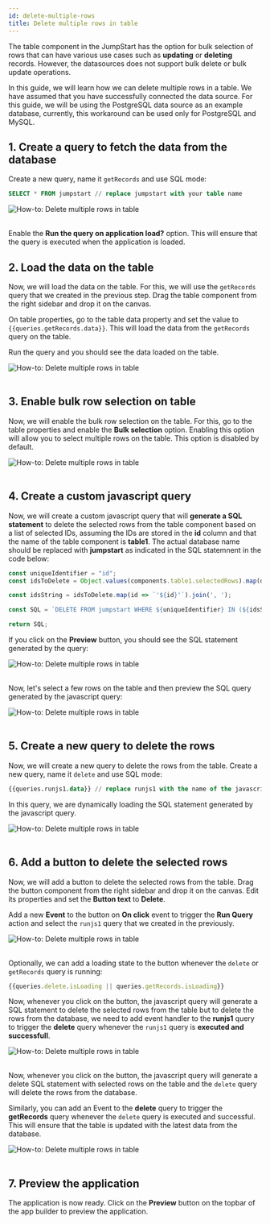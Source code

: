 ```yaml
---
id: delete-multiple-rows
title: Delete multiple rows in table
---
```


The table component in the JumpStart has the option for bulk selection of rows that can have various use cases such as **updating** or **deleting** records. However, the datasources does not support bulk delete or bulk update operations. 

In this guide, we will learn how we can delete multiple rows in a table. We have assumed that you have successfully connected the data source. For this guide, we will be using the PostgreSQL data source as an example database, currently, this workaround can be used only for PostgreSQL and MySQL.

## 1. Create a query to fetch the data from the database

Create a new query, name it `getRecords` and use SQL mode:
```sql
SELECT * FROM jumpstart // replace jumpstart with your table name
```

<div style={{textAlign: 'center'}}>

<img className="screenshot-full" src="/img/how-to/delete-rows/getRecords.png" alt="How-to: Delete multiple rows in table" />

</div>

<br/>

Enable the **Run the query on application load?** option. This will ensure that the query is executed when the application is loaded. 

## 2. Load the data on the table

Now, we will load the data on the table. For this, we will use the `getRecords` query that we created in the previous step. Drag the table component from the right sidebar and drop it on the canvas. 

On table properties, go to the table data property and set the value to `{{queries.getRecords.data}}`. This will load the data from the `getRecords` query on the table. 

Run the query and you should see the data loaded on the table.

<div style={{textAlign: 'center'}}>

<img className="screenshot-full" src="/img/how-to/delete-rows/querydata.png" alt="How-to: Delete multiple rows in table" />

</div>

<br/>

## 3. Enable bulk row selection on table

Now, we will enable the bulk row selection on the table. For this, go to the table properties and enable the **Bulk selection** option. Enabling this option will allow you to select multiple rows on the table. This option is disabled by default.

<div style={{textAlign: 'center'}}>

<img className="screenshot-full" src="/img/how-to/delete-rows/bulkselection.png" alt="How-to: Delete multiple rows in table" />

</div>

<br/>

## 4. Create a custom javascript query

Now, we will create a custom javascript query that will **generate a SQL statement** to delete the selected rows from the table component based on a list of selected IDs, assuming the IDs are stored in the **id** column and that the name of the table component is **table1**. The actual database name should be replaced with **jumpstart** as indicated in the SQL statemnent in the code below:

```js
const uniqueIdentifier = "id";
const idsToDelete = Object.values(components.table1.selectedRows).map(dataUpdate => dataUpdate[uniqueIdentifier]);

const idsString = idsToDelete.map(id => `'${id}'`).join(', ');

const SQL = `DELETE FROM jumpstart WHERE ${uniqueIdentifier} IN (${idsString});`;

return SQL;
```

If you click on the **Preview** button, you should see the SQL statement generated by the query:

<div style={{textAlign: 'center'}}>

<img className="screenshot-full" src="/img/how-to/delete-rows/runjs.png" alt="How-to: Delete multiple rows in table" />

</div>

<br/>

Now, let's select a few rows on the table and then preview the SQL query generated by the javascript query:

<div style={{textAlign: 'center'}}>

<img className="screenshot-full" src="/img/how-to/delete-rows/runjs1.png" alt="How-to: Delete multiple rows in table" />

</div>

<br/>

## 5. Create a new query to delete the rows

Now, we will create a new query to delete the rows from the table. Create a new query, name it `delete` and use SQL mode:

```sql
{{queries.runjs1.data}} // replace runjs1 with the name of the javascript query
```

In this query, we are dynamically loading the SQL statement generated by the javascript query.

<div style={{textAlign: 'center'}}>

<img className="screenshot-full" src="/img/how-to/delete-rows/delete.png" alt="How-to: Delete multiple rows in table" />

</div>

<br/>

## 6. Add a button to delete the selected rows

Now, we will add a button to delete the selected rows from the table. Drag the button component from the right sidebar and drop it on the canvas. Edit its properties and set the **Button text** to **Delete**. 

Add a new **Event** to the button on **On click** event to trigger the **Run Query** action and select the `runjs1` query that we created in the previously.

<div style={{textAlign: 'center'}}>

<img className="screenshot-full" src="/img/how-to/delete-rows/button.png" alt="How-to: Delete multiple rows in table" />

</div>

<br/> 

Optionally, we can add a loading state to the button whenever the `delete` or `getRecords` query is running:
```js
{{queries.delete.isLoading || queries.getRecords.isLoading}}
```

Now, whenever you click on the button, the javascript query will generate a SQL statement to delete the selected rows from the table but to delete the rows from the database, we need to add event handler to the **runjs1** query to trigger the **delete** query whenever the `runjs1` query is **executed and successfull**.

<div style={{textAlign: 'center'}}>

<img className="screenshot-full" src="/img/how-to/delete-rows/eventrunjs.png" alt="How-to: Delete multiple rows in table" />

</div>

<br/> 

Now, whenever you click on the button, the javascript query will generate a delete SQL statement with selected rows on the table and the `delete` query will delete the rows from the database.

Similarly, you can add an Event to the **delete** query to trigger the **getRecords** query whenever the `delete` query is executed and successful. This will ensure that the table is updated with the latest data from the database.

<div style={{textAlign: 'center'}}>

<img className="screenshot-full" src="/img/how-to/delete-rows/eventdelete.png" alt="How-to: Delete multiple rows in table" />

</div>

<br/> 

## 7. Preview the application

The application is now ready. Click on the **Preview** button on the topbar of the app builder to preview the application. 